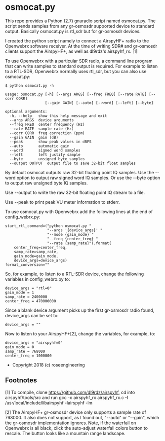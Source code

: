 
osmocat.py
==========

This repo provides a Python (2.7) gnuradio script named osmocat.py.
The script sends samples from any gr-osmosdr supported device to 
standard output.  Basically osmocat.py is rtl\_sdr but for 
gr-osmosdr devices. 

I created the python script namely to connect a AirspyHF+ radio to 
the Openwebrx software receiver.  At the time of writing 
SDR# and gr-osmosdr clients support the AirspyHF+, as well as dl9rdz's 
airspyhf\_rx. [1] 

To use Openwebrx with a particular SDR radio, a command line
program that can write samples to standard output is required.
For example to listen to a RTL-SDR, Openwebrx normally uses 
rtl\_sdr, but you can also use osmocat.py:

    $ python osmocat.py -h

    usage: osmocat.py [-h] [--args ARGS] [--freq FREQ] [--rate RATE] [--corr CORR]
                      [--gain GAIN] [--auto] [--word] [--left] [--byte]

    optional arguments:
      -h, --help   show this help message and exit
      --args ARGS  device arguments
      --freq FREQ  center frequency (Hz)
      --rate RATE  sample rate (Hz)
      --corr CORR  freq correction (ppm)
      --gain GAIN  gain (dB)
      --peak       show peak values in dBFS
      --auto       automatic gain
      --word       signed word samples
      --left       left justify sample
      --byte       unsigned byte samples
      --output OUTPUT  output file to save 32-bit float samples


By default osmocat outputs raw 32-bit floating point IQ samples.
Use the --word option to output raw signed word IQ samples.
Or use the --byte option to output raw unsigned byte IQ samples.

Use --output to write the raw 32-bit floating point IQ stream
to a file.

Use --peak to print peak VU meter information to stderr.

To use osmocat.py with Openwebrx add the following lines at
the end of config\_webrx.py:

    start_rtl_command=("python osmocat.py "
                       "--args '{device_args}' "
                       "--mode {gain_mode} "
                       "--freq {center_freq} "
                       "--rate {samp_rate}").format(
        center_freq=center_freq, 
        samp_rate=samp_rate, 
        gain_mode=gain_mode, 
        device_args=device_args)
    format_conversion=""

So, for example, to listen to a RTL-SDR device, change the following variables
in config\_webrx.py to:

    device_args = "rtl=0"
    gain_mode = 1
    samp_rate = 2400000
    center_freq = 470000000

Since a blank device argument picks up the first
gr-osmosdr radio found, device\_args can be set to:

    device_args = ""

Now to listen to your AirspyHF+[2], change the variables, for example, to:

    device_args = "airspyhf=0"
    gain_mode = 0
    samp_rate = 768000
    center_freq = 1000000

 
- Copyright 2018 (c) roseengineering

Footnotes
---------

[1] To compile, clone https://github.com/dl9rdz/airspyhf, cd into airspyhf/tools/src and run gcc -o airspyhf\_rx airspyhf\_rx.c -I /usr/local/include/libairspyhf -lairspyhf -lm

[2] The AirspyHF+ gr-osmosdr device only supports a sample rate of 768000.
It also does not support, as I found out, "--auto" or "--gain", which 
the gr-osmosdr implementation ignores.  Note, if the waterfall on Openwebrx is all black, click
the auto-adjust waterfall colors button to rescale.  The button looks 
like a mountain range landscape. 

